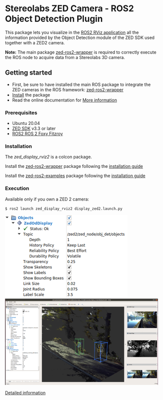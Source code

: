 # Stereolabs ZED Camera - ROS2 Object Detection Plugin

This package lets you visualize in the [ROS2 RViz application](https://github.com/ros2/rviz/tree/foxy) all the
information provided by the Object Detection module of the ZED SDK used together with a ZED2 camera.

**Note:** The main package [zed-ros2-wrapper](https://github.com/stereolabs/zed-ros2-wrapper)
is required to correctly execute the ROS node to acquire data from a Stereolabs 3D camera.

## Getting started

   - First, be sure to have installed the main ROS package to integrate the ZED cameras in the ROS framework: [zed-ros2-wrapper](https://github.com/stereolabs/zed-ros2-wrapper/#build-the-package)
   - [Install](#Installation) the package
   - Read the online documentation for [More information](https://www.stereolabs.com/docs/ros2/)

### Prerequisites

   - Ubuntu 20.04
   - [ZED SDK](https://www.stereolabs.com/developers/release/latest/) v3.3 or later
   - [ROS2 ROS 2 Foxy Fitzroy](https://docs.ros.org/en/foxy/Installation/Linux-Install-Debians.html)

### Installation

The *zed_display_rviz2* is a colcon package. 

Install the [zed-ros2-wrapper](https://www.stereolabs.com/documentation/guides/using-zed-with-ros/introduction.html) package
following the [installation guide](https://github.com/stereolabs/zed-ros2-wrapper#build-the-package)

Install the [zed-ros2-examples](https://github.com/stereolabs/zed-ros2-examples) package following the [installation guide](https://github.com/stereolabs/zed-ros2-examples#build-the-package)

### Execution

Available only if you own a ZED 2 camera:

    $ ros2 launch zed_display_rviz2 display_zed2.launch.py

![Object Detection parameters](images/rviz2_od_params.png)
![Bounding boxes and Skeleton visualization](images/rviz2_od_result.png)

[Detailed information](https://www.stereolabs.com/docs/ros2/object-detection/)
